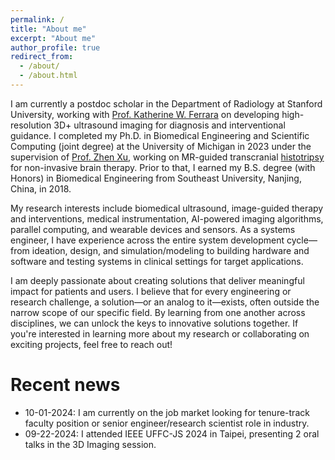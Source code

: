 ```yaml
---
permalink: /
title: "About me"
excerpt: "About me"
author_profile: true
redirect_from: 
  - /about/
  - /about.html
---
```


I am currently a postdoc scholar in the Department of Radiology at Stanford University, working with [Prof. Katherine W. Ferrara](https://med.stanford.edu/profiles/katherine-ferrara) on developing high-resolution 3D+ ultrasound imaging for diagnosis and interventional guidance. I completed my Ph.D. in Biomedical Engineering and Scientific Computing (joint degree) at the University of Michigan in 2023 under the supervision of [Prof. Zhen Xu](https://bme.umich.edu/people/xu-zhen/), working on MR-guided transcranial [histotripsy](https://histotripsy.umich.edu/) for non-invasive brain therapy. Prior to that, I earned my B.S. degree (with Honors) in Biomedical Engineering from Southeast University, Nanjing, China, in 2018. 


My research interests include biomedical ultrasound, image-guided therapy and interventions, medical instrumentation, AI-powered imaging algorithms, parallel computing, and wearable devices and sensors. As a systems engineer, I have experience across the entire system development cycle—from ideation, design, and simulation/modeling to building hardware and software and testing systems in clinical settings for target applications.


I am deeply passionate about creating solutions that deliver meaningful impact for patients and users. I believe that for every engineering or research challenge, a solution—or an analog to it—exists, often outside the narrow scope of our specific field. By learning from one another across disciplines, we can unlock the keys to innovative solutions together. If you're interested in learning more about my research or collaborating on exciting projects, feel free to reach out!


Recent news
======

* 10-01-2024: I am currently on the job market looking for tenure-track faculty position or senior engineer/research scientist role in industry.
* 09-22-2024: I attended IEEE UFFC-JS 2024 in Taipei, presenting 2 oral talks in the 3D Imaging session.

